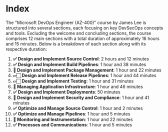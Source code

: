 # Index

The "Microsoft DevOps Engineer (AZ-400)" course by James Lee is structured into several sections, each focusing on key DevSecOps concepts and tools. Excluding the welcome and concluding sections, the course comprises 12 main sections with a total duration of approximately 16 hours and 15 minutes. Below is a breakdown of each section along with its respective duration:

1. **✅ Design and Implement Source Control**: 2 hours and 12 minutes
1. **✅ Design and Implement Build Pipelines**: 1 hour and 38 minutes
1. **📌 Design and Implement Package Management**: 1 hour and 22 minutes
1. **👉🏻 Design and Implement Release Pipelines**: 1 hour and 44 minutes
1. **👉🏻 Design and Implement Testing**: 1 hour and 31 minutes
1. **📌 Managing Application Infrastructure**: 1 hour and 46 minutes
1. **✅ Design and Implement Deployments**: 50 minutes
1. **📌 Design and Implement Security and Compliance**: 1 hour and 41 minutes
1. **✅ Optimize and Manage Source Control**: 1 hour and 2 minutes
1. **✅ Optimize and Manage Pipelines**: 1 hour and 5 minutes
1. **📌 Monitoring and Instrumentation**: 1 hour and 22 minutes
1. **✅ Processes and Communications**: 1 hour and 5 minutes
